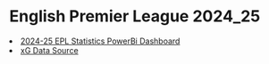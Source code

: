 # English Premier League 2024_25
<li><a href="https://tinyurl.com/2crv4t85">2024-25 EPL Statistics PowerBi Dashboard</a></li>
<li><a href ="https://understat.com/league/EPL">xG Data Source</li> 

